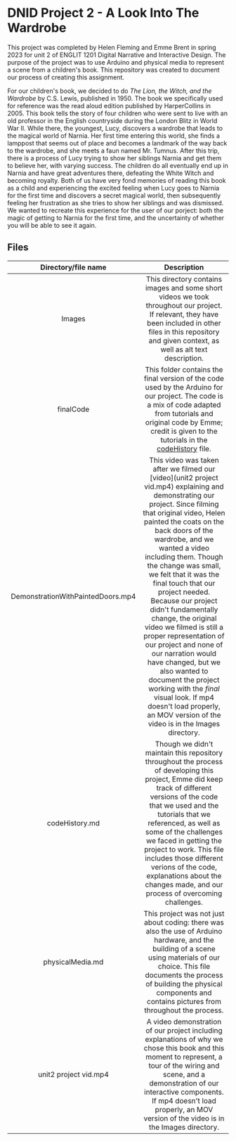 # DNID Project 2 - A Look Into The Wardrobe
This project was completed by Helen Fleming and Emme Brent in spring 2023 for unit 2 of ENGLIT 1201 Digital Narrative and Interactive Design. The purpose of the project was to use Arduino and physical media to represent a scene from a children's book. This repository was created to document our process of creating this assignment. 

For our children's book, we decided to do *The Lion, the Witch, and the Wardrobe* by C.S. Lewis, published in 1950. The book we specifically used for reference was the read aloud edition published by HarperCollins in 2005. This book tells the story of four children who were sent to live with an old professor in the English countryside during the London Blitz in World War II. While there, the youngest, Lucy, discovers a wardrobe that leads to the magical world of Narnia. Her first time entering this world, she finds a lamppost that seems out of place and becomes a landmark of the way back to the wardrobe, and she meets a faun named Mr. Tumnus. After this trip, there is a process of Lucy trying to show her siblings Narnia and get them to believe her, with varying success. The children do all eventually end up in Narnia and have great adventures there, defeating the White Witch and becoming royalty. Both of us have very fond memories of reading this book as a child and experiencing the excited feeling when Lucy goes to Narnia for the first time and discovers a secret magical world, then subsequently feeling her frustration as she tries to show her siblings and was dismissed. We wanted to recreate this experience for the user of our porject: both the magic of getting to Narnia for the first time, and the uncertainty of whether you will be able to see it again. 

## Files 
|Directory/file name|Description|
|:--:|:--:|
|Images|This directory contains images and some short videos we took throughout our project. If relevant, they have been included in other files in this repository and given context, as well as alt text description.|
|finalCode|This folder contains the final version of the code used by the Arduino for our project. The code is a mix of code adapted from tutorials and original code by Emme; credit is given to the tutorials in the [codeHistory](codeHistory.md) file.|
|DemonstrationWithPaintedDoors.mp4|This video was taken after we filmed our [video](unit2 project vid.mp4) explaining and demonstrating our project. Since filming that original video, Helen painted the coats on the back doors of the wardrobe, and we wanted a video including them. Though the change was small, we felt that it was the final touch that our project needed. Because our project didn't fundamentally change, the original video we filmed is still a proper representation of our project and none of our narration would have changed, but we also wanted to document the project working with the *final* visual look. If mp4 doesn't load properly, an MOV version of the video is in the Images directory.|
|codeHistory.md|Though we didn't maintain this repository throughout the process of developing this project, Emme did keep track of different versions of the code that we used and the tutorials that we referenced, as well as some of the challenges we faced in getting the project to work. This file includes those different verions of the code, explanations about the changes made, and our process of overcoming challenges.|
|physicalMedia.md|This project was not just about coding: there was also the use of Arduino hardware, and the building of a scene using materials of our choice. This file documents the process of building the physical components and contains pictures from throughout the process.|
|unit2 project vid.mp4|A video demonstration of our project including explanations of why we chose this book and this moment to represent, a tour of the wiring and scene, and a demonstration of our interactive components. If mp4 doesn't load properly, an MOV version of the video is in the Images directory.|
